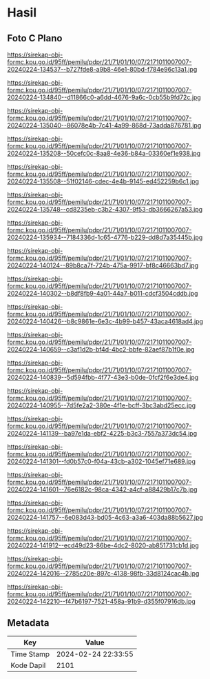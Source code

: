 # Hasil

## Foto C Plano

https://sirekap-obj-formc.kpu.go.id/95ff/pemilu/pdpr/21/71/01/10/07/2171011007007-20240224-134537--b727fde8-a9b8-46e1-80bd-f784e96c13a1.jpg

https://sirekap-obj-formc.kpu.go.id/95ff/pemilu/pdpr/21/71/01/10/07/2171011007007-20240224-134840--d11866c0-a6dd-4676-9a6c-0cb55b9fd72c.jpg

https://sirekap-obj-formc.kpu.go.id/95ff/pemilu/pdpr/21/71/01/10/07/2171011007007-20240224-135040--86078e4b-7c41-4a99-868d-73adda876781.jpg

https://sirekap-obj-formc.kpu.go.id/95ff/pemilu/pdpr/21/71/01/10/07/2171011007007-20240224-135208--50cefc0c-8aa8-4e36-b84a-03360ef1e938.jpg

https://sirekap-obj-formc.kpu.go.id/95ff/pemilu/pdpr/21/71/01/10/07/2171011007007-20240224-135508--51f02146-cdec-4e4b-9145-ed452259b6c1.jpg

https://sirekap-obj-formc.kpu.go.id/95ff/pemilu/pdpr/21/71/01/10/07/2171011007007-20240224-135748--cd8235eb-c3b2-4307-9f53-db3666267a53.jpg

https://sirekap-obj-formc.kpu.go.id/95ff/pemilu/pdpr/21/71/01/10/07/2171011007007-20240224-135934--7184336d-1c65-4776-b229-dd8d7a35445b.jpg

https://sirekap-obj-formc.kpu.go.id/95ff/pemilu/pdpr/21/71/01/10/07/2171011007007-20240224-140124--89b8ca7f-724b-475a-9917-bf8c46663bd7.jpg

https://sirekap-obj-formc.kpu.go.id/95ff/pemilu/pdpr/21/71/01/10/07/2171011007007-20240224-140302--b8df8fb9-4a01-44a7-b011-cdcf3504cddb.jpg

https://sirekap-obj-formc.kpu.go.id/95ff/pemilu/pdpr/21/71/01/10/07/2171011007007-20240224-140426--b8c9861e-6e3c-4b99-b457-43aca4618ad4.jpg

https://sirekap-obj-formc.kpu.go.id/95ff/pemilu/pdpr/21/71/01/10/07/2171011007007-20240224-140659--c3af1d2b-bf4d-4bc2-bbfe-82aef87b1f0e.jpg

https://sirekap-obj-formc.kpu.go.id/95ff/pemilu/pdpr/21/71/01/10/07/2171011007007-20240224-140839--5d594fbb-4f77-43e3-b0de-0fcf2f6e3de4.jpg

https://sirekap-obj-formc.kpu.go.id/95ff/pemilu/pdpr/21/71/01/10/07/2171011007007-20240224-140955--7d5fe2a2-380e-4f1e-bcff-3bc3abd25ecc.jpg

https://sirekap-obj-formc.kpu.go.id/95ff/pemilu/pdpr/21/71/01/10/07/2171011007007-20240224-141139--ba97e1da-ebf2-4225-b3c3-7557a373dc54.jpg

https://sirekap-obj-formc.kpu.go.id/95ff/pemilu/pdpr/21/71/01/10/07/2171011007007-20240224-141301--fd0b57c0-f04a-43cb-a302-1045ef71e689.jpg

https://sirekap-obj-formc.kpu.go.id/95ff/pemilu/pdpr/21/71/01/10/07/2171011007007-20240224-141601--76e6182c-98ca-4342-a4cf-a88429b17c7b.jpg

https://sirekap-obj-formc.kpu.go.id/95ff/pemilu/pdpr/21/71/01/10/07/2171011007007-20240224-141757--6e083d43-bd05-4c63-a3a6-403da88b5627.jpg

https://sirekap-obj-formc.kpu.go.id/95ff/pemilu/pdpr/21/71/01/10/07/2171011007007-20240224-141912--ecd49d23-86be-4dc2-8020-ab851731cb1d.jpg

https://sirekap-obj-formc.kpu.go.id/95ff/pemilu/pdpr/21/71/01/10/07/2171011007007-20240224-142016--2785c20e-897c-4138-98fb-33d8124cac4b.jpg

https://sirekap-obj-formc.kpu.go.id/95ff/pemilu/pdpr/21/71/01/10/07/2171011007007-20240224-142210--f47b6197-7521-458a-91b9-d355f07916db.jpg


## Metadata

| Key        | Value               |
| ---------- | ------------------- |
| Time Stamp | 2024-02-24 22:33:55 |
| Kode Dapil | 2101                |



